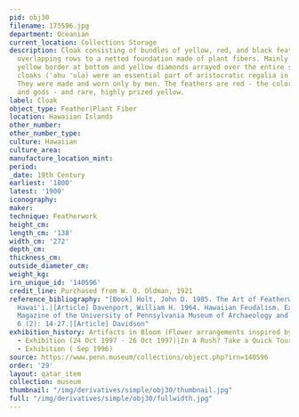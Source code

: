 ```yaml
---
pid: obj30
filename: 175596.jpg
department: Oceanian
current_location: Collections Storage
description: Cloak consisting of bundles of yellow, red, and black feathers tied in
  overlapping rows to a netted foundation made of plant fibers. Mainly red, with wide
  yellow border at bottom and yellow diamonds arrayed over the entire surface. Feather
  cloaks ('ahu 'ula) were an essential part of aristocratic regalia in ancient Hawai'i.
  They were made and worn only by men. The feathers are red - the color of aristocrats
  and gods - and rare, highly prized yellow.
label: Cloak
object_type: Feather|Plant Fiber
location: Hawaiian Islands
other_number:
other_number_type:
culture: Hawaiian
culture_area:
manufacture_location_mint:
period:
_date: 19th Century
earliest: '1800'
latest: '1900'
iconography:
maker:
technique: Featherwork
height_cm:
length_cm: '138'
width_cm: '272'
depth_cm:
thickness_cm:
outside_diameter_cm:
weight_kg:
irn_unique_id: '140596'
credit_line: Purchased from W. O. Oldman, 1921
reference_bibliography: "[Book] Holt, John D. 1985. The Art of Featherwork in Old
  Hawai'i.|[Article] Davenport, William H. 1964. Hawaiian Feudalism. Expedition: The
  Magazine of the University of Pennsylvania Museum of Archaeology and Anthropology.
  6 (2): 14-27.|[Article] Davidson"
exhibition_history: Artifacts in Bloom (Flower arrangements inspired by ancient artifacts)
  - Exhibition (24 Oct 1997 - 26 Oct 1997)|In A Rush? Take a Quick Tour of The Museum
  - Exhibition ( Sep 1996)
source: https://www.penn.museum/collections/object.php?irn=140596
order: '29'
layout: qatar_item
collection: museum
thumbnail: "/img/derivatives/simple/obj30/thumbnail.jpg"
full: "/img/derivatives/simple/obj30/fullwidth.jpg"
---
```

